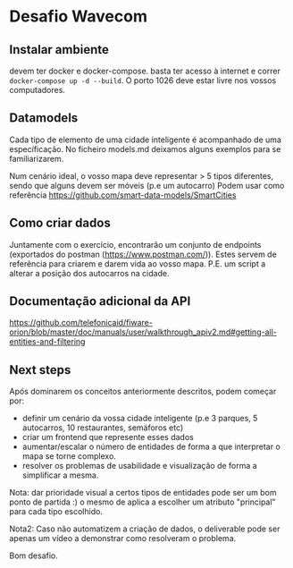 # Desafio Wavecom

## Instalar ambiente
devem ter docker e docker-compose. basta ter acesso à internet e correr `docker-compose up -d --build`. O porto 1026 deve estar livre nos vossos computadores.

## Datamodels
Cada tipo de elemento de uma cidade inteligente é acompanhado de uma específicação. No ficheiro models.md deixamos alguns exemplos para se familiarizarem. <p>
Num cenário ideal, o vosso mapa deve representar > 5 tipos diferentes, sendo que alguns devem ser móveis (p.e um autocarro)
Podem usar como referência https://github.com/smart-data-models/SmartCities
<p>

## Como criar dados
Juntamente com o exercício, encontrarão um conjunto de endpoints (exportados do postman (https://www.postman.com/)). Estes servem de referência para criarem e darem vida ao vosso mapa. P.E. um script a alterar a posição dos autocarros na cidade.

## Documentação adicional da API
https://github.com/telefonicaid/fiware-orion/blob/master/doc/manuals/user/walkthrough_apiv2.md#getting-all-entities-and-filtering

## Next steps
Após dominarem os conceitos anteriormente descritos, podem começar por:
- definir um cenário da vossa cidade inteligente (p.e 3 parques, 5 autocarros, 10 restaurantes, semáforos etc)
- criar um frontend que represente esses dados
- aumentar/escalar o número de entidades de forma a que interpretar o mapa se torne complexo.
- resolver os problemas de usabilidade e visualização de forma a simplificar a mesma.

Nota: dar prioridade visual a certos tipos de entidades pode ser um bom ponto de partida :) o mesmo de aplica a escolher um atributo "principal" para cada tipo escolhido.

Nota2: Caso não automatizem a criação de dados, o deliverable pode ser apenas um vídeo a demonstrar como resolveram o problema.

Bom desafio.


